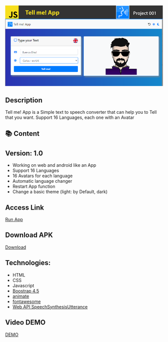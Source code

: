 ![](Top.fw.png)

## Description

Tell me! App is a Simple text to speech converter that can help you to Tell that you want.
Support 16 Languages, each one with an Avatar

## :books: Content

## Version: 1.0

- Working on web and android like an App
- Support 16 Languages
- 16 Avatars for each language
- Automatic language changer
- Restart App function
- Change a basic theme (light: by Default, dark)

## Access Link

[Run App](https://agzsoftsi.github.io/100_JavaScript_projects_Challenge/001_Project2_Tell_me/index.html)

## Download APK

[Download](https://drive.google.com/file/d/15aiHPzrDrNeZ5muwXWxkDSLmDFHSOAnn/view?usp=sharing)

## Technologies:

- HTML
- CSS
- Javascript
- [Boostrap 4.5](https://getbootstrap.com/docs/4.5/getting-started/introduction/)
- [animate](https://animate.style/)
- [fontawesome](https://fontawesome.com/)
- [Web API SpeechSynthesisUtterance](https://developer.mozilla.org/en-US/docs/Web/API/SpeechSynthesisUtterance)

## Video DEMO

[DEMO](https://youtu.be/Y2xLfqu4DCQ)